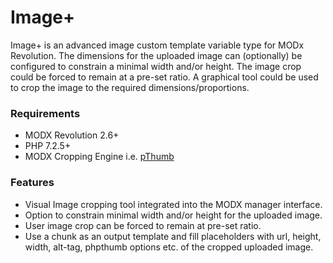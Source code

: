 # Image+

Image+ is an advanced image custom template variable type for MODx Revolution.
The dimensions for the uploaded image can (optionally) be configured to
constrain a minimal width and/or height. The image crop could be forced to
remain at a pre-set ratio. A graphical tool could be used to crop the image to
the required dimensions/proportions.

### Requirements

* MODX Revolution 2.6+
* PHP 7.2.5+
* MODX Cropping Engine i.e. [pThumb](https://modx.com/extras/package/pthumb)

### Features

* Visual Image cropping tool integrated into the MODX manager interface.
* Option to constrain minimal width and/or height for the uploaded image. 
* User image crop can be forced to remain at pre-set ratio.
* Use a chunk as an output template and fill placeholders with url, height, width, alt-tag, phpthumb options etc. of the 
  cropped uploaded image.
